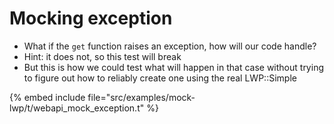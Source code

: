 # Mocking exception


* What if the `get` function raises an exception, how will our code handle?
* Hint: it does not, so this test will break
* But this is how we could test what will happen in that case without trying to figure out how to reliably create one using the real LWP::Simple

{% embed include file="src/examples/mock-lwp/t/webapi_mock_exception.t" %}


